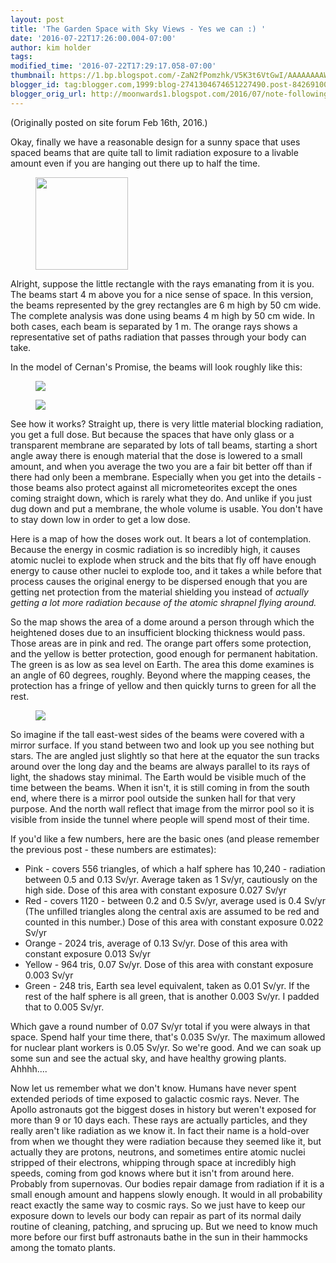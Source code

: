 ```yaml
---
layout: post
title: 'The Garden Space with Sky Views - Yes we can :) '
date: '2016-07-22T17:26:00.004-07:00'
author: kim holder
tags:
modified_time: '2016-07-22T17:29:17.058-07:00'
thumbnail: https://1.bp.blogspot.com/-ZaN2fPomzhk/V5K3t6VtGwI/AAAAAAAAWK8/voXu4W0VVCsrVbt7Q2FNFWkcjxjopLX0ACK4B/s72-c/2016021600473756c271a9ce711.png
blogger_id: tag:blogger.com,1999:blog-2741304674651227490.post-8426910066198029829
blogger_orig_url: http://moonwards1.blogspot.com/2016/07/note-following-is-one-of-various-posts_21.html
---
```


(Originally posted on site forum Feb 16th, 2016.)  

Okay, finally we have a reasonable design for a sunny space that uses spaced beams that are quite tall to limit radiation exposure to a livable amount even if you are hanging out there up to half the time.

<figure><img border="0" height="148" src="https://www.moonwards.com/img/early-rad-blind1.png" /></figure>

Alright, suppose the little rectangle with the rays emanating from it is you. The beams start 4 m above you for a nice sense of space. In this version, the beams represented by the grey rectangles are 6 m high by 50 cm wide. The complete analysis was done using beams 4 m high by 50 cm wide. In both cases, each beam is separated by 1 m. The orange rays shows a representative set of paths radiation that passes through your body can take.

In the model of Cernan's Promise, the beams will look roughly like this:

<figure><img  src="https://wwwmoonwards.com/img/early-rad-blind2.png" /></figure>

<figure><img  src="https://www.moonwards.com/img/early-rad-blind3.png" /></figure>

See how it works? Straight up, there is very little material blocking radiation, you get a full dose. But because the spaces that have only glass or a transparent membrane are separated by lots of tall beams, starting a short angle away there is enough material that the dose is lowered to a small amount, and when you average the two you are a fair bit better off than if there had only been a membrane. Especially when you get into the details - those beams also protect against all micrometeorites except the ones coming straight down, which is rarely what they do. And unlike if you just dug down and put a membrane, the whole volume is usable. You don't have to stay down low in order to get a low dose.

Here is a map of how the doses work out. It bears a lot of contemplation. Because the energy in cosmic radiation is so incredibly high, it causes atomic nuclei to explode when struck and the bits that fly off have enough energy to cause other nuclei to explode too, and it takes a while before that process causes the original energy to be dispersed enough that you are getting net protection from the material shielding you instead of *actually getting a lot more radiation because of the atomic shrapnel flying around.*

So the map shows the area of a dome around a person through which the heightened doses due to an insufficient blocking thickness would pass. Those areas are in pink and red. The orange part offers some protection, and the yellow is better protection, good enough for permanent habitation. The green is as low as sea level on Earth. The area this dome examines is an angle of 60 degrees, roughly. Beyond where the mapping ceases, the protection has a fringe of yellow and then quickly turns to green for all the rest.

<figure><img  src="https://www.moonwards.com/img/early-rad-blind-analysis.png" /></figure>

So imagine if the tall east-west sides of the beams were covered with a mirror surface. If you stand between two and look up you see nothing but stars. The are angled just slightly so that here at the equator the sun tracks around over the long day and the beams are always parallel to its rays of light, the shadows stay minimal. The Earth would be visible much of the time between the beams. When it isn't, it is still coming in from the south end, where there is a mirror pool outside the sunken hall for that very purpose. And the north wall reflect that image from the mirror pool so it is visible from inside the tunnel where people will spend most of their time.

If you'd like a few numbers, here are the basic ones (and please remember the previous post - these numbers are estimates):

*   Pink - covers 556 triangles, of which a half sphere has 10,240 - radiation between 0.5 and 0.13 Sv/yr. Average taken as 1 Sv/yr, cautiously on the high side. Dose of this area with constant exposure 0.027 Sv/yr
*   Red - covers 1120 - between 0.2 and 0.5 Sv/yr, average used is 0.4 Sv/yr (The unfilled triangles along the central axis are assumed to be red and counted in this number.) Dose of this area with constant exposure 0.022 Sv/yr
*   Orange - 2024 tris, average of 0.13 Sv/yr. Dose of this area with constant exposure 0.013 Sv/yr
*   Yellow - 964 tris, 0.07 Sv/yr. Dose of this area with constant exposure 0.003 Sv/yr
*   Green - 248 tris, Earth sea level equivalent, taken as 0.01 Sv/yr. If the rest of the half sphere is all green, that is another 0.003 Sv/yr. I padded that to 0.005 Sv/yr.

Which gave a round number of 0.07 Sv/yr total if you were always in that space. Spend half your time there, that's 0.035 Sv/yr. The maximum allowed for nuclear plant workers is 0.05 Sv/yr. So we're good. And we can soak up some sun and see the actual sky, and have healthy growing plants. Ahhhh....

Now let us remember what we don't know. Humans have never spent extended periods of time exposed to galactic cosmic rays. Never. The Apollo astronauts got the biggest doses in history but weren't exposed for more than 9 or 10 days each. These rays are actually particles, and they really aren't like radiation as we know it. In fact their name is a hold-over from when we thought they were radiation because they seemed like it, but actually they are protons, neutrons, and sometimes entire atomic nuclei stripped of their electrons, whipping through space at incredibly high speeds, coming from god knows where but it isn't from around here. Probably from supernovas. Our bodies repair damage from radiation if it is a small enough amount and happens slowly enough. It would in all probability react exactly the same way to cosmic rays. So we just have to keep our exposure down to levels our body can repair as part of its normal daily routine of cleaning, patching, and sprucing up. But we need to know much more before our first buff astronauts bathe in the sun in their hammocks among the tomato plants.
